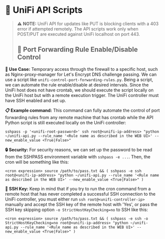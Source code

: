 # 📡 UniFi API Scripts
>
> ⚠️ **NOTE:** UniFi API for updates like PUT is blocking clients with a 403 error if attempted remotely. The API scripts work only when POST/PUT are executed against UniFi localhost on port 443.
>
> ## 🔀 Port Forwarding Rule Enable/Disable Control
>
 **🎯 Use Case:** Temporary access through the firewall to a specific host, such as Nginx-proxy-manager for Let's Encrypt DNS challenge passing. We can use a script like `unifi-control-port-forwarding-rules.py`. Being a script, we can automate the rule enable/disable at desired intervals. Since the UniFi host does not have crontab, we should execute the script locally on the UniFi host but with a remote execution trigger. The UniFi controller must have SSH enabled and set up.

 **📋 Example command:** This command can fully automate the control of port forwarding rules from any remote machine that has crontab while the API Python script is still executed locally on the UniFi controller:

 ```
 sshpass -p '<unifi-root-password>' ssh root@<unifi-ip-address> "python ~/unifi-api.py --rule_name '<Rule name as described in the WEB UI>' --new_enable_value <True|False>"
 ```

 **🔒 Security:** For security reasons, we can set up the password to be read from the SSHPASS environment variable with `sshpass -e ...`. Then, the cron will be something like this:

 ```
 <cron expression> source /path/to/pass.txt && ( sshpass -e ssh root@<unifi-ip-address> "python ~/unifi-api.py --rule_name '<Rule name as described in the WEB UI>' --new_enable_value <True|False>" )
 ```

 **🔑 SSH Key:** Keep in mind that if you try to run the cron command from a remote host that has never completed a successful SSH connection to the UniFi controller, you must either run `ssh root@<unifi-controller-ip>` manually and accept the SSH key of the remote host with 'Yes', or pass the SSH key skipping option `-o StrictHostKeyChecking=no` to SSH like this:

 ```
 <cron expression> source /path/to/pass.txt && ( sshpass -e ssh -o StrictHostKeyChecking=no root@<unifi-ip-address> "python ~/unifi-api.py --rule_name '<Rule name as described in the WEB UI>' --new_enable_value <True|False>" )
 ```
